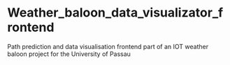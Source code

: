 # Weather_baloon_data_visualizator_frontend
Path prediction and data visualisation frontend part of an IOT weather baloon project for the University of Passau
